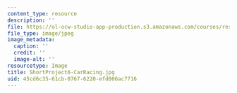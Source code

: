 ```yaml
---
content_type: resource
description: ''
file: https://ol-ocw-studio-app-production.s3.amazonaws.com/courses/res-3-003-learn-to-build-your-own-videogame-with-the-unity-game-engine-and-microsoft-kinect-january-iap-2017/45cd6c3561cb07676220efd006ac7716_ShortProject6-CarRacing.jpg
file_type: image/jpeg
image_metadata:
  caption: ''
  credit: ''
  image-alt: ''
resourcetype: Image
title: ShortProject6-CarRacing.jpg
uid: 45cd6c35-61cb-0767-6220-efd006ac7716
---
```

